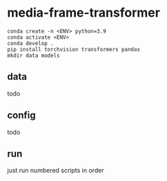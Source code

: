 # media-frame-transformer

```
conda create -n <ENV> python=3.9
conda activate <ENV>
conda develop .
pip install torchvision transformers pandas
mkdir data models
```

## data

todo

## config

todo

## run

just run numbered scripts in order 

